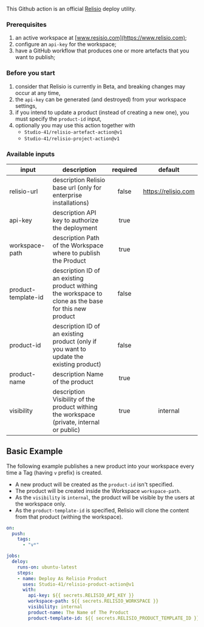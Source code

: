 This Github action is an official [Relisio](https://www.relisio.com/) deploy utility.<br />

### Prerequisites
 1. an active workspace at [www.resisio.com](https://www.relisio.com);
 2. configure an `api-key` for the workspace;
 3. have a GitHub workflow that produces one or more artefacts that you want to publish;

### Before you start

 1. consider that Relisio is currently in Beta, and breaking changes may occur at any time,
 2. the `api-key` can be generated (and destroyed) from your workspace settings,
 3. if you intend to update a product (instead of creating a new one), you must specify the `product-id` input,
 4. optionally you may use this action together with 
    - `Studio-41/relisio-artefact-action@v1`
    - `Studio-41/relisio-project-action@v1`

### Available inputs

|input|description|required|default|
|---|---|:---:|:---:|
|relisio-url|description Relisio base url (only for enterprise installations)|false|https://relisio.com|
|api-key|description API key to authorize the deployment|true|
|workspace-path|description Path of the Workspace where to publish the Product|true|
|product-template-id|description ID of an existing product withing the workspace to clone as the base for this new product|false|
|product-id|description ID of an existing product (only if you want to update the existing product)|false|
|product-name|description Name of the product|true|
|visibility|description Visibility of the product withing the workspace (private, internal or public)|true|internal|

## Basic Example

The following example publishes a new product into your workspace every time a Tag (having `v` prefix) is created.<br/>

 - A new product will be created as the `product-id` isn't specified.
 - The product will be created inside the Workspace `workspace-path`.
 - As the `visibility` is `internal`, the product will be visible by the users at the workspace only.
 - As the `product-template-id` is specified, Relisio will clone the content from that product (withing the workspace).

```yaml
on:
  push:
    tags:
      - "v*"

jobs:
  deloy:
    runs-on: ubuntu-latest
    steps:
    - name: Deploy As Relisio Product 
      uses: Studio-41/relisio-product-action@v1
      with:
        api-key: ${{ secrets.RELISIO_API_KEY }}
        workspace-path: ${{ secrets.RELISIO_WORKSPACE }}
        visibility: internal
        product-name: The Name of The Product
        product-template-id: ${{ secrets.RELISIO_PRODUCT_TEMPLATE_ID }}
```
